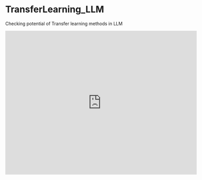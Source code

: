 # TransferLearning_LLM
Checking potential of Transfer learning methods in LLM

<iframe src="https://docs.google.com/presentation/d/e/2PACX-1vRlmiTxqwlZpKDQatTE3NdY2ltgxc8OrSqAVcOh5UhiOhk9q8WRdZ6KoVffb0O6vBcw551psVe4fjd-/embed?start=true&loop=true&delayms=3000" frameborder="0" width="600" height="450" allowfullscreen="true" mozallowfullscreen="true" webkitallowfullscreen="true"></iframe>


